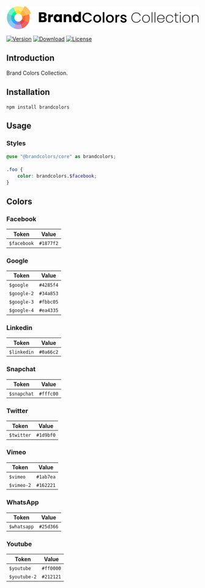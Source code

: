 <div align="center">

![Brand Colors](.github/logo.svg)

</div>

[![Version](https://flat.badgen.net/npm/v/brandcolors)](https://www.npmjs.com/package/brandcolors)
[![Download](https://flat.badgen.net/npm/dt/brandcolors)](https://www.npmjs.com/package/brandcolors)
[![License](https://flat.badgen.net/npm/license/brandcolors)](https://www.npmjs.com/package/brandcolors)

## Introduction

Brand Colors Collection.

## Installation

```shell
npm install brandcolors
```

## Usage

### Styles

```scss
@use "@brandcolors/core" as brandcolors;

.foo {
    color: brandcolors.$facebook;
}
```

## Colors

### Facebook

| Token       | Value     |
|-------------|-----------|
| `$facebook` | `#1877f2` |

### Google

| Token       | Value     |
|-------------|-----------|
| `$google`   | `#4285f4` |
| `$google-2` | `#34a853` |
| `$google-3` | `#fbbc05` |
| `$google-4` | `#ea4335` |

### Linkedin

| Token       | Value     |
|-------------|-----------|
| `$linkedin` | `#0a66c2` |

### Snapchat

| Token       | Value     |
|-------------|-----------|
| `$snapchat` | `#fffc00` |

### Twitter

| Token      | Value     |
|------------|-----------|
| `$twitter` | `#1d9bf0` |

### Vimeo

| Token      | Value     |
|------------|-----------|
| `$vimeo`   | `#1ab7ea` |
| `$vimeo-2` | `#162221` |

### WhatsApp

| Token       | Value     |
|-------------|-----------|
| `$whatsapp` | `#25d366` |

### Youtube

| Token        | Value     |
|--------------|-----------|
| `$youtube`   | `#ff0000` |
| `$youtube-2` | `#212121` |
